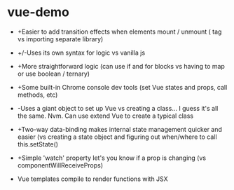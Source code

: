 # vue-demo

* +Easier to add transition effects when elements mount / unmount (<transition> tag vs importing separate library)
* +/-Uses its own syntax for logic vs vanilla js
* +More straightforward logic (can use if and for blocks vs having to map or use boolean / ternary)
* +Some built-in Chrome console dev tools (set Vue states and props, call methods, etc)
* -Uses a giant object to set up Vue vs creating a class... I guess it's all the same. Nvm. Can use extend Vue to create a typical class
* +Two-way data-binding makes internal state management quicker and easier (vs creating a state object and figuring out when/where to call this.setState()
* +Simple 'watch' property let's you know if a prop is changing (vs componentWillReceiveProps)
  
* Vue templates compile to render functions with JSX
